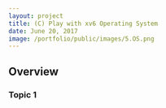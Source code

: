 ```yaml
---
layout: project
title: (C) Play with xv6 Operating System
date: June 20, 2017
image: /portfolio/public/images/5.OS.png
---
```


## Overview

### Topic 1